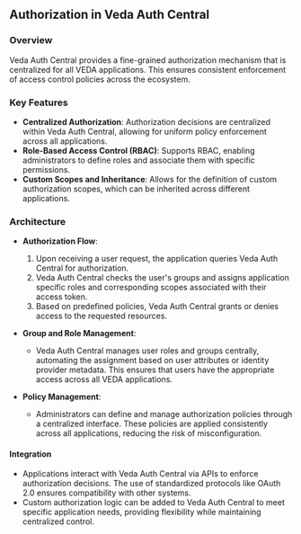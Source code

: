 ## **Authorization in Veda Auth Central**

### Overview
Veda Auth Central provides a fine-grained authorization mechanism that is centralized for all VEDA applications. This ensures consistent enforcement of access control policies across the ecosystem.

### Key Features
- **Centralized Authorization**: Authorization decisions are centralized within Veda Auth Central, allowing for uniform policy enforcement across all applications.
- **Role-Based Access Control (RBAC)**: Supports RBAC, enabling administrators to define roles and associate them with specific permissions.
- **Custom Scopes and Inheritance**: Allows for the definition of custom authorization scopes, which can be inherited across different applications.

### Architecture
- **Authorization Flow**:
  1. Upon receiving a user request, the application queries Veda Auth Central for authorization.
  2. Veda Auth Central checks the user's groups and assigns application specific roles and corresponding scopes associated with their access token.
  3. Based on predefined policies, Veda Auth Central grants or denies access to the requested resources.

- **Group and Role Management**:
  - Veda Auth Central manages user roles and groups centrally, automating the assignment based on user attributes or identity provider metadata. This ensures that users have the appropriate access across all VEDA applications.
  
- **Policy Management**:
  - Administrators can define and manage authorization policies through a centralized interface. These policies are applied consistently across all applications, reducing the risk of misconfiguration.

#### Integration
- Applications interact with Veda Auth Central via APIs to enforce authorization decisions. The use of standardized protocols like OAuth 2.0 ensures compatibility with other systems.
- Custom authorization logic can be added to Veda Auth Central to meet specific application needs, providing flexibility while maintaining centralized control.